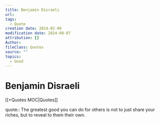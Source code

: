 ```yaml
---
title: Benjamin Disraeli
url: 
tags:
  - Quote
creation date: 2024-02-09
modification date: 2024-08-07
attribution: []
Author: 
fileClass: Quotes
source: ""
topics:
  - Good
---
```


# Benjamin Disraeli

[[+Quotes MOC|Quotes]]

quote:: The greatest good you can do for others is not to just share your riches, but to reveal to them their own.
